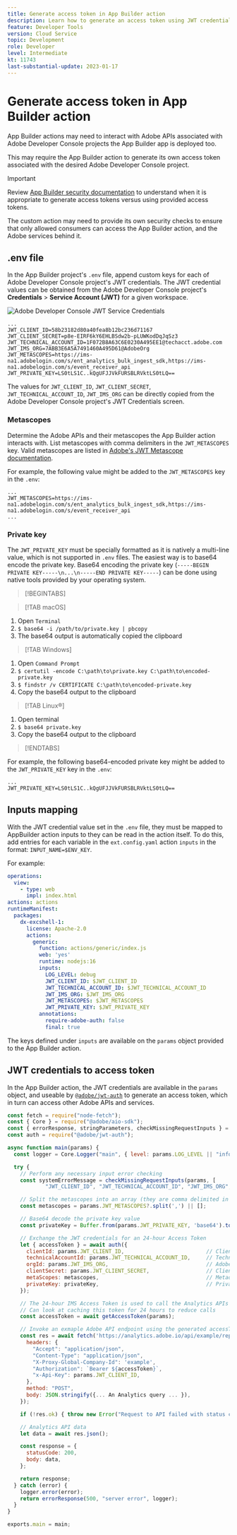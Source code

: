 ```yaml
---
title: Generate access token in App Builder action
description: Learn how to generate an access token using JWT credentials for use in an App Builder action.
feature: Developer Tools
version: Cloud Service
topic: Development
role: Developer
level: Intermediate 
kt: 11743
last-substantial-update: 2023-01-17
---
```


# Generate access token in App Builder action

App Builder actions may need to interact with Adobe APIs associated with Adobe Developer Console projects the App Builder app is deployed too.

This may require the App Builder action to generate its own access token associated with the desired Adobe Developer Console project.

>[!IMPORTANT]
>
> Review [App Builder security documentation](https://developer.adobe.com/app-builder/docs/guides/security/) to understand when it is appropriate to generate access tokens versus using provided access tokens. 
>
> The custom action may need to provide its own security checks to ensure that only allowed consumers can access the App Builder action, and the Adobe services behind it.


## .env file

In the App Builder project's `.env` file, append custom keys for each of Adobe Developer Console project's JWT credentials. The JWT credential values can be obtained from the Adobe Developer Console project's __Credentials__ > __Service Account (JWT)__ for a given workspace.

![Adobe Developer Console JWT Service Credentials](./assets/jwt-auth/jwt-credentials.png)

```
...
JWT_CLIENT_ID=58b23182d80a40fea8b12bc236d71167
JWT_CLIENT_SECRET=p8e-EIRF6kY6EHLBSdw2b-pLUWKodDqJqSz3
JWT_TECHNICAL_ACCOUNT_ID=1F072B8A63C6E0230A495EE1@techacct.adobe.com
JWT_IMS_ORG=7ABB3E6A5A7491460A495D61@AdobeOrg
JWT_METASCOPES=https://ims-na1.adobelogin.com/s/ent_analytics_bulk_ingest_sdk,https://ims-na1.adobelogin.com/s/event_receiver_api
JWT_PRIVATE_KEY=LS0tLS1C..kQgUFJJVkFURSBLRVktLS0tLQ==
```

The values for `JWT_CLIENT_ID`, `JWT_CLIENT_SECRET`, `JWT_TECHNICAL_ACCOUNT_ID`, `JWT_IMS_ORG` can be directly copied from the Adobe Developer Console project's JWT Credentials screen.

### Metascopes

Determine the Adobe APIs and their metascopes the App Builder action interacts with. List metascopes with comma delimiters in the `JWT_METASCOPES` key. Valid metascopes are listed in [Adobe's JWT Metascope documentation](https://developer.adobe.com/developer-console/docs/guides/authentication/JWT/Scopes/).


For example, the following value might be added to the `JWT_METASCOPES` key in the `.env`:

```
...
JWT_METASCOPES=https://ims-na1.adobelogin.com/s/ent_analytics_bulk_ingest_sdk,https://ims-na1.adobelogin.com/s/event_receiver_api
...
```

### Private key

The `JWT_PRIVATE_KEY` must be specially formatted as it is natively a multi-line value, which is not supported in `.env` files. The easiest way is to base64 encode the private key. Base64 encoding the private key (`-----BEGIN PRIVATE KEY-----\n...\n-----END PRIVATE KEY-----`) can be done using native tools provided by your operating system.

>[!BEGINTABS]

>[!TAB macOS]

1. Open `Terminal`
1. `$ base64 -i /path/to/private.key | pbcopy`
1. The base64 output is automatically copied the clipboard

>[!TAB Windows]

1. Open `Command Prompt`
1. `$ certutil -encode C:\path\to\private.key C:\path\to\encoded-private.key`
1. `$ findstr /v CERTIFICATE C:\path\to\encoded-private.key`
1. Copy the base64 output to the clipboard

>[!TAB Linux&reg;]

1. Open terminal
1. `$ base64 private.key`
1. Copy the base64 output to the clipboard

>[!ENDTABS]

For example, the following base64-encoded private key might be added to the `JWT_PRIVATE_KEY` key in the `.env`:

```
...
JWT_PRIVATE_KEY=LS0tLS1C..kQgUFJJVkFURSBLRVktLS0tLQ==
```

## Inputs mapping

With the JWT credential value set in the `.env` file, they must be mapped to AppBuilder action inputs to they can be read in the action itself. To do this, add entries for each variable in the `ext.config.yaml` action `inputs` in the format: `INPUT_NAME=$ENV_KEY`.

For example:

```yaml
operations:
  view:
    - type: web
      impl: index.html
actions: actions
runtimeManifest:
  packages:
    dx-excshell-1:
      license: Apache-2.0
      actions:
        generic:
          function: actions/generic/index.js
          web: 'yes'
          runtime: nodejs:16
          inputs:
            LOG_LEVEL: debug
            JWT_CLIENT_ID: $JWT_CLIENT_ID
            JWT_TECHNICAL_ACCOUNT_ID: $JWT_TECHNICAL_ACCOUNT_ID
            JWT_IMS_ORG: $JWT_IMS_ORG
            JWT_METASCOPES: $JWT_METASCOPES
            JWT_PRIVATE_KEY: $JWT_PRIVATE_KEY
          annotations:
            require-adobe-auth: false
            final: true

```

The keys defined under `inputs` are available on the `params` object provided to the App Builder action.


## JWT credentials to access token

In the App Builder action, the JWT credentials are available in the `params` object, and useable by [`@adobe/jwt-auth`](https://www.npmjs.com/package/@adobe/jwt-auth) to generate an access token, which in turn can access other Adobe APIs and services.

```javascript
const fetch = require("node-fetch");
const { Core } = require("@adobe/aio-sdk");
const { errorResponse, stringParameters, checkMissingRequestInputs } = require("../utils");
const auth = require("@adobe/jwt-auth");

async function main(params) {
  const logger = Core.Logger("main", { level: params.LOG_LEVEL || "info" });

  try {
    // Perform any necessary input error checking
    const systemErrorMessage = checkMissingRequestInputs(params, [
            "JWT_CLIENT_ID", "JWT_TECHNICAL_ACCOUNT_ID", "JWT_IMS_ORG", "JWT_CLIENT_SECRET", "JWT_METASCOPES", "JWT_PRIVATE_KEY"], []);

    // Split the metascopes into an array (they are comma delimited in the .env file)
    const metascopes = params.JWT_METASCOPES?.split(',') || [];

    // Base64 decode the private key value
    const privateKey = Buffer.from(params.JWT_PRIVATE_KEY, 'base64').toString('utf-8');

    // Exchange the JWT credentials for an 24-hour Access Token
    let { accessToken } = await auth({
      clientId: params.JWT_CLIENT_ID,                          // Client Id
      technicalAccountId: params.JWT_TECHNICAL_ACCOUNT_ID,     // Technical Account Id
      orgId: params.JWT_IMS_ORG,                               // Adobe IMS Org Id
      clientSecret: params.JWT_CLIENT_SECRET,                  // Client Secret
      metaScopes: metascopes,                                  // Metadcopes defining level of access the access token should provide
      privateKey: privateKey,                                  // Private Key to sign the JWT
    });

    // The 24-hour IMS Access Token is used to call the Analytics APIs
    // Can look at caching this token for 24 hours to reduce calls
    const accessToken = await getAccessToken(params);

    // Invoke an exmaple Adobe API endpoint using the generated accessToken
    const res = await fetch('https://analytics.adobe.io/api/example/reports', {
      headers: {
        "Accept": "application/json",
        "Content-Type": "application/json",
        "X-Proxy-Global-Company-Id": 'example',
        "Authorization": `Bearer ${accessToken}`,
        "x-Api-Key": params.JWT_CLIENT_ID,
      },
      method: "POST",
      body: JSON.stringify({... An Analytics query ... }),
    });

    if (!res.ok) { throw new Error("Request to API failed with status code " + res.status);}

    // Analytics API data
    let data = await res.json();

    const response = {
      statusCode: 200,
      body: data,
    };

    return response;
  } catch (error) {
    logger.error(error);
    return errorResponse(500, "server error", logger);
  }
}

exports.main = main;
```
